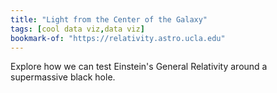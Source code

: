 ```yaml
---
title: "Light from the Center of the Galaxy"
tags: [cool data viz,data viz]
bookmark-of: "https://relativity.astro.ucla.edu"
---
```

Explore how we can test Einstein's General Relativity around a supermassive black hole.